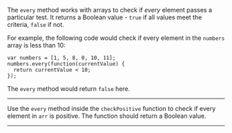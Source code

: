 <div class="challenge-instructions functional-programming"><div><section id="description">
<p>The <code>every</code> method works with arrays to check if <em>every</em> element passes a particular test. It returns a Boolean value - <code>true</code> if all values meet the criteria, <code>false</code> if not.</p>
<p>For example, the following code would check if every element in the <code>numbers</code> array is less than 10:</p>
<pre class="language-js"><code class="language-js"><span class="token keyword">var</span> numbers <span class="token operator">=</span> <span class="token punctuation">[</span><span class="token number">1</span><span class="token punctuation">,</span> <span class="token number">5</span><span class="token punctuation">,</span> <span class="token number">8</span><span class="token punctuation">,</span> <span class="token number">0</span><span class="token punctuation">,</span> <span class="token number">10</span><span class="token punctuation">,</span> <span class="token number">11</span><span class="token punctuation">]</span><span class="token punctuation">;</span>
numbers<span class="token punctuation">.</span><span class="token function">every</span><span class="token punctuation">(</span><span class="token keyword">function</span><span class="token punctuation">(</span><span class="token parameter">currentValue</span><span class="token punctuation">)</span> <span class="token punctuation">{</span>
  <span class="token keyword">return</span> currentValue <span class="token operator">&lt;</span> <span class="token number">10</span><span class="token punctuation">;</span>
<span class="token punctuation">}</span><span class="token punctuation">)</span><span class="token punctuation">;</span>
</code></pre>
<p>The <code>every</code> method would return <code>false</code> here.</p>
</section></div><hr/><div><section id="instructions">
<p>Use the <code>every</code> method inside the <code>checkPositive</code> function to check if every element in <code>arr</code> is positive. The function should return a Boolean value.</p>
</section></div><hr/></div>